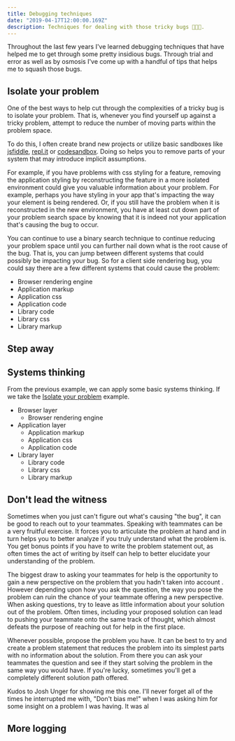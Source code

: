 ```yaml
---
title: Debugging techniques
date: "2019-04-17T12:00:00.169Z"
description: Techniques for dealing with those tricky bugs 🐛🐛🐛.
---
```


Throughout the last few years I've learned debugging techniques that have helped me to get through some pretty insidious 
bugs. Through trial and error as well as by osmosis I've come up with a handful of tips that helps me to squash those 
bugs.

## Isolate your problem

One of the best ways to help cut through the complexities of a tricky bug is to isolate your problem. That is, 
whenever you find yourself up against a tricky problem, attempt to reduce the number of moving parts within the problem 
space.

To do this, I often create brand new projects or utilize basic sandboxes like [jsfiddle](https://jsfiddle.net), 
[repl.it](https://repl.it) or [codesandbox](https://codesandbox.io). Doing so helps you to remove parts of your system
that may introduce implicit assumptions. 

For example, if you have problems with css styling for a feature, removing the application styling by reconstructing the 
feature in a more isolated environment could give you valuable information about your problem. For example, perhaps you 
have styling in your app that's impacting the way your element is being rendered. Or, if you still have the problem
when it is reconstructed in the new environment, you have at least cut down part of your problem search space by knowing 
that it is indeed not your application that's causing the bug to occur.

You can continue to use a binary search technique to continue reducing your problem space until you can further nail 
down what is the root cause of the bug. That is, you can jump between different systems that could possibly be impacting 
your bug. So for a client side rendering bug, you could say there are a few different systems that could cause the 
problem:

- Browser rendering engine
- Application markup
- Application css
- Application code
- Library code
- Library css
- Library markup

## Step away

## Systems thinking

From the previous example, we can apply some basic systems thinking. If we take the [Isolate your problem](#isolate-your-problem)
example.

- Browser layer
    - Browser rendering engine
- Application layer
    - Application markup
    - Application css
    - Application code
- Library layer
    - Library code
    - Library css
    - Library markup

## Don't lead the witness

Sometimes when you just can't figure out what's causing "the bug", it can be good to reach out to your teammates. Speaking with
teammates can be a very fruitful exercise. It forces you to articulate the problem at hand and in turn helps you to 
better analyze if you truly understand what the problem is. You get bonus points if you have to write the problem
statement out, as often times the act of writing by itself can help to better elucidate your understanding of the problem.

The biggest draw to asking your teammates for help is the opportunity to gain a new perspective on the problem that you hadn't taken into account
. However depending upon how you ask the question, the way you pose the problem can ruin the chance of your teammate offering a new perspective. 
When asking questions, try to leave as little information about your solution out of the problem. Often times, including your
proposed solution can lead to pushing your teammate onto the same track of thought, which almost defeats the purpose of
reaching out for help in the first place.

Whenever possible, propose the problem you have. It can be best to try and create a problem statement that reduces the 
problem into its simplest parts with no information about the solution. From there you can ask your teammates the 
question and see if they start solving the problem in the same way you would have. If you're lucky, sometimes you'll get
 a completely different solution path offered.
 
Kudos to Josh Unger for showing me this one. I'll never forget all of the times he interrupted me with, "Don't bias me!" 
when I was asking him for some insight on a problem I was having. It was al

## More logging
